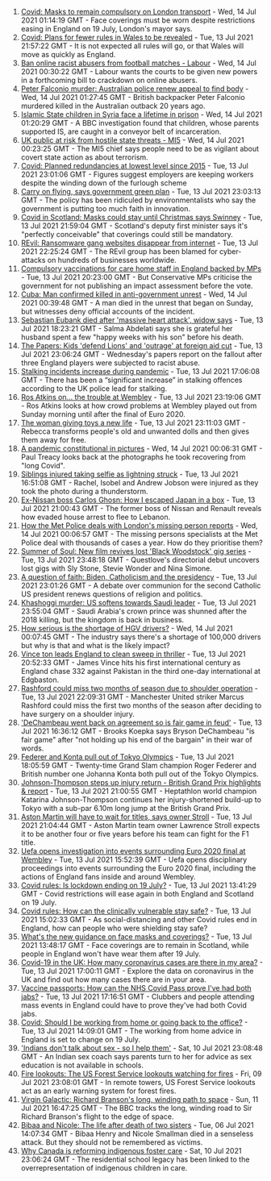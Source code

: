 1. [Covid: Masks to remain compulsory on London transport](https://www.bbc.co.uk/news/uk-england-london-57826331) - Wed, 14 Jul 2021 01:14:19 GMT - Face coverings must be worn despite restrictions easing in England on 19 July, London's mayor says.
2. [Covid: Plans for fewer rules in Wales to be revealed](https://www.bbc.co.uk/news/uk-wales-politics-57822816) - Tue, 13 Jul 2021 21:57:22 GMT - It is not expected all rules will go, or that Wales will move as quickly as England.
3. [Ban online racist abusers from football matches - Labour](https://www.bbc.co.uk/news/uk-politics-57828402) - Wed, 14 Jul 2021 00:30:22 GMT - Labour wants the courts to be given new powers in a forthcoming bill to crackdown on online abusers.
4. [Peter Falconio murder: Australian police renew appeal to find body](https://www.bbc.co.uk/news/world-australia-57830808) - Wed, 14 Jul 2021 01:27:45 GMT - British backpacker Peter Falconio murdered killed in the Australian outback 20 years ago.
5. [Islamic State children in Syria face a lifetime in prison](https://www.bbc.co.uk/news/world-middle-east-57829441) - Wed, 14 Jul 2021 01:20:29 GMT - A BBC investigation found that children, whose parents supported IS, are caught in a conveyor belt of incarceration.
6. [UK public at risk from hostile state threats - MI5](https://www.bbc.co.uk/news/uk-57829261) - Wed, 14 Jul 2021 00:23:25 GMT - The MI5 chief says people need to be as vigilant about covert state action as about terrorism.
7. [Covid: Planned redundancies at lowest level since 2015](https://www.bbc.co.uk/news/business-57826625) - Tue, 13 Jul 2021 23:01:06 GMT - Figures suggest employers are keeping workers despite the winding down of the furlough scheme
8. [Carry on flying, says government green plan](https://www.bbc.co.uk/news/business-57830168) - Tue, 13 Jul 2021 23:03:13 GMT - The policy has been ridiculed by environmentalists who say the government is putting too much faith in innovation.
9. [Covid in Scotland: Masks could stay until Christmas says Swinney](https://www.bbc.co.uk/news/uk-scotland-57829591) - Tue, 13 Jul 2021 21:59:04 GMT - Scotland's deputy first minister says it's "perfectly conceivable" that coverings could still be mandatory.
10. [REvil: Ransomware gang websites disappear from internet](https://www.bbc.co.uk/news/technology-57826851) - Tue, 13 Jul 2021 22:25:24 GMT - The REvil group has been blamed for cyber-attacks on hundreds of businesses worldwide.
11. [Compulsory vaccinations for care home staff in England backed by MPs](https://www.bbc.co.uk/news/uk-57829135) - Tue, 13 Jul 2021 20:23:00 GMT - But Conservative MPs criticise the government for not publishing an impact assessment before the vote.
12. [Cuba: Man confirmed killed in anti-government unrest](https://www.bbc.co.uk/news/world-latin-america-57830160) - Wed, 14 Jul 2021 00:39:48 GMT - A man died in the unrest that began on Sunday, but witnesses deny official accounts of the incident.
13. [Sebastian Eubank died after 'massive heart attack', widow says](https://www.bbc.co.uk/news/uk-57828270) - Tue, 13 Jul 2021 18:23:21 GMT - Salma Abdelati says she is grateful her husband spent a few "happy weeks with his son" before his death.
14. [The Papers: Kids 'defend Lions' and 'outrage' at foreign aid cut](https://www.bbc.co.uk/news/blogs-the-papers-57829949) - Tue, 13 Jul 2021 23:06:24 GMT - Wednesday's papers report on the fallout after three England players were subjected to racist abuse.
15. [Stalking incidents increase during pandemic](https://www.bbc.co.uk/news/uk-57756992) - Tue, 13 Jul 2021 17:06:08 GMT - There has been a “significant increase” in stalking offences according to the UK police lead for stalking.
16. [Ros Atkins on... the trouble at Wembley](https://www.bbc.co.uk/news/uk-57829412) - Tue, 13 Jul 2021 23:19:06 GMT - Ros Atkins looks at how crowd problems at Wembley played out from Sunday morning until after the final of Euro 2020.
17. [The woman giving toys a new life](https://www.bbc.co.uk/news/world-europe-57808946) - Tue, 13 Jul 2021 23:11:03 GMT - Rebecca transforms people's old and unwanted dolls and then gives them away for free.
18. [A pandemic constitutional in pictures](https://www.bbc.co.uk/news/in-pictures-57819761) - Wed, 14 Jul 2021 00:06:31 GMT - Paul Treacy looks back at the photographs he took recovering from "long Covid".
19. [Siblings injured taking selfie as lightning struck](https://www.bbc.co.uk/news/uk-england-london-57825759) - Tue, 13 Jul 2021 16:51:08 GMT - Rachel, Isobel and Andrew Jobson were injured as they took the photo during a thunderstorm.
20. [Ex-Nissan boss Carlos Ghosn: How I escaped Japan in a box](https://www.bbc.co.uk/news/business-57760993) - Tue, 13 Jul 2021 21:00:43 GMT - The former boss of Nissan and Renault reveals how evaded house arrest to flee to Lebanon.
21. [How the Met Police deals with London's missing person reports](https://www.bbc.co.uk/news/uk-england-london-57762720) - Wed, 14 Jul 2021 00:06:57 GMT - The missing persons specialists at the Met Police deal with thousands of cases a year. How do they prioritise them?
22. [Summer of Soul: New film revives lost 'Black Woodstock' gig series](https://www.bbc.co.uk/news/entertainment-arts-57803091) - Tue, 13 Jul 2021 23:48:18 GMT - Questlove's directorial debut uncovers lost gigs with Sly Stone, Stevie Wonder and Nina Simone.
23. [A question of faith: Biden, Catholicism and the presidency](https://www.bbc.co.uk/news/world-us-canada-57825309) - Tue, 13 Jul 2021 23:01:26 GMT - A debate over communion for the second Catholic US president renews questions of religion and politics.
24. [Khashoggi murder: US softens towards Saudi leader](https://www.bbc.co.uk/news/world-middle-east-57760786) - Tue, 13 Jul 2021 23:55:04 GMT - Saudi Arabia's crown prince was shunned after the 2018 killing, but the kingdom is back in business.
25. [How serious is the shortage of HGV drivers?](https://www.bbc.co.uk/news/57810729) - Wed, 14 Jul 2021 00:07:45 GMT - The industry says there's a shortage of 100,000 drivers but why is that and what is the likely impact?
26. [Vince ton leads England to clean sweep in thriller](https://www.bbc.co.uk/sport/cricket/57823109) - Tue, 13 Jul 2021 20:52:33 GMT - James Vince hits his first international century as England chase 332 against Pakistan in the third one-day international at Edgbaston.
27. [Rashford could miss two months of season due to shoulder operation](https://www.bbc.co.uk/sport/football/57829927) - Tue, 13 Jul 2021 22:09:31 GMT - Manchester United striker Marcus Rashford could miss the first two months of the season after deciding to have surgery on a shoulder injury.
28. ['DeChambeau went back on agreement so is fair game in feud'](https://www.bbc.co.uk/sport/golf/57826438) - Tue, 13 Jul 2021 16:36:12 GMT - Brooks Koepka says Bryson DeChambeau "is fair game" after "not holding up his end of the bargain" in their war of words.
29. [Federer and Konta pull out of Tokyo Olympics](https://www.bbc.co.uk/sport/tennis/57825935) - Tue, 13 Jul 2021 18:05:59 GMT - Twenty-time Grand Slam champion Roger Federer and British number one Johanna Konta both pull out of the Tokyo Olympics.
30. [Johnson-Thompson steps up injury return - British Grand Prix highlights & report](https://www.bbc.co.uk/sport/athletics/57824705) - Tue, 13 Jul 2021 21:00:55 GMT - Heptathlon world champion Katarina Johnson-Thompson continues her injury-shortened build-up to Tokyo with a sub-par 6.10m long jump at the British Grand Prix.
31. [Aston Martin will have to wait for titles, says owner Stroll](https://www.bbc.co.uk/sport/formula1/57808355) - Tue, 13 Jul 2021 21:04:44 GMT - Aston Martin team owner Lawrence Stroll expects it to be another four or five years before his team can fight for the F1 title.
32. [Uefa opens investigation into events surrounding Euro 2020 final at Wembley](https://www.bbc.co.uk/sport/football/57823364) - Tue, 13 Jul 2021 15:52:39 GMT - Uefa opens disciplinary proceedings into events surrounding the Euro 2020 final, including the actions of England fans inside and around Wembley.
33. [Covid rules: Is lockdown ending on 19 July?](https://www.bbc.co.uk/news/explainers-52530518) - Tue, 13 Jul 2021 13:41:29 GMT - Covid restrictions will ease again in both England and Scotland on 19 July.
34. [Covid rules: How can the clinically vulnerable stay safe?](https://www.bbc.co.uk/news/health-51997151) - Tue, 13 Jul 2021 15:02:33 GMT - As social-distancing and other Covid rules end in England, how can people who were shielding stay safe?
35. [What's the new guidance on face masks and coverings?](https://www.bbc.co.uk/news/health-51205344) - Tue, 13 Jul 2021 13:48:17 GMT - Face coverings are to remain in Scotland, while people in England won't have wear them after 19 July.
36. [Covid-19 in the UK: How many coronavirus cases are there in my area?](https://www.bbc.co.uk/news/uk-51768274) - Tue, 13 Jul 2021 17:00:11 GMT - Explore the data on coronavirus in the UK and find out how many cases there are in your area.
37. [Vaccine passports: How can the NHS Covid Pass prove I've had both jabs?](https://www.bbc.co.uk/news/explainers-55718553) - Tue, 13 Jul 2021 17:16:51 GMT - Clubbers and people attending mass events in England could have to prove they've had both Covid jabs.
38. [Covid: Should I be working from home or going back to the office?](https://www.bbc.co.uk/news/business-52567567) - Tue, 13 Jul 2021 14:09:01 GMT - The working from home advice in England is set to change on 19 July.
39. ['Indians don't talk about sex - so I help them'](https://www.bbc.co.uk/news/stories-56838660) - Sat, 10 Jul 2021 23:08:48 GMT - An Indian sex coach says parents turn to her for advice as sex education is not available in schools.
40. [Fire lookouts: The US Forest Service lookouts watching for fires](https://www.bbc.co.uk/news/world-us-canada-57626403) - Fri, 09 Jul 2021 23:08:01 GMT - In remote towers, US Forest Service lookouts act as an early warning system for forest fires.
41. [Virgin Galactic: Richard Branson's long, winding path to space](https://www.bbc.co.uk/news/science-environment-57798167) - Sun, 11 Jul 2021 16:47:25 GMT - The BBC tracks the long, winding road to Sir Richard Branson's flight to the edge of space.
42. [Bibaa and Nicole: The life after death of two sisters](https://www.bbc.co.uk/news/uk-england-london-57679755) - Tue, 06 Jul 2021 14:07:34 GMT - Bibaa Henry and Nicole Smallman died in a senseless attack. But they should not be remembered as victims.
43. [Why Canada is reforming indigenous foster care](https://www.bbc.co.uk/news/world-us-canada-57646170) - Sat, 10 Jul 2021 23:06:24 GMT - The residential school legacy has been linked to the overrepresentation of indigenous children in care.
